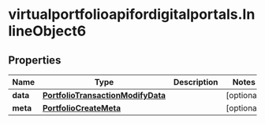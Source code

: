 # virtualportfolioapifordigitalportals.InlineObject6

## Properties

Name | Type | Description | Notes
------------ | ------------- | ------------- | -------------
**data** | [**PortfolioTransactionModifyData**](PortfolioTransactionModifyData.md) |  | [optional] 
**meta** | [**PortfolioCreateMeta**](PortfolioCreateMeta.md) |  | [optional] 


